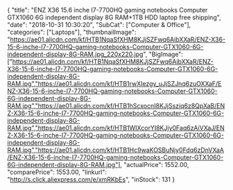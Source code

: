{
	"title": "ENZ X36 15.6 inche I7-7700HQ gaming notebooks Computer GTX1060 6G independent display 8G RAM+1TB HDD laptop free shipping",
	"date": "2018-10-31 10:30:20",
	"SubCat": ["Computer & Office"],
	"categories": ["Laptops"],
	"thumbnailImage": "https://ae01.alicdn.com/kf/HTB1NqaSfXHM8KJjSZFwq6AibXXaR/ENZ-X36-15-6-inche-I7-7700HQ-gaming-notebooks-Computer-GTX1060-6G-independent-display-8G-RAM.jpg_220x220.jpg",
	"BigImage": ["https://ae01.alicdn.com/kf/HTB1NqaSfXHM8KJjSZFwq6AibXXaR/ENZ-X36-15-6-inche-I7-7700HQ-gaming-notebooks-Computer-GTX1060-6G-independent-display-8G-RAM.jpg","https://ae01.alicdn.com/kf/HTB1rwXIezgy_uJjSZJnq6zuOXXaF/ENZ-X36-15-6-inche-I7-7700HQ-gaming-notebooks-Computer-GTX1060-6G-independent-display-8G-RAM.jpg","https://ae01.alicdn.com/kf/HTB1hScxocnI8KJjSsziq6z8QpXaB/ENZ-X36-15-6-inche-I7-7700HQ-gaming-notebooks-Computer-GTX1060-6G-independent-display-8G-RAM.jpg","https://ae01.alicdn.com/kf/HTB1WIXcorYI8KJjy0Faq6zAiVXaJ/ENZ-X36-15-6-inche-I7-7700HQ-gaming-notebooks-Computer-GTX1060-6G-independent-display-8G-RAM.jpg","https://ae01.alicdn.com/kf/HTB1Hc9waKOSBuNjy0Fdq6zDnVXaA/ENZ-X36-15-6-inche-I7-7700HQ-gaming-notebooks-Computer-GTX1060-6G-independent-display-8G-RAM.jpg"],
	"actualPrice": 1552.00,
	"comparePrice": 1553.00,
	"linkurl": "http://s.click.aliexpress.com/e/xmRKbEs",
	"inStock": 131
}
